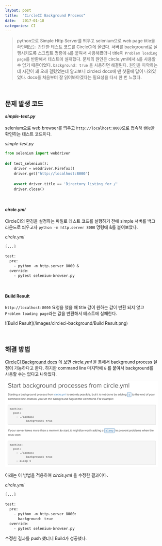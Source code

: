 ```yaml
---
layout: post
title:  "CircleCI Background Process"
date:   2017-01-18
categories: CI
---
```


> python으로 Simple Http Server를 띄우고 selenium으로 web page title을 확인해보는 간단한 테스트 코드를 CircleCi에 올렸다. 서버를 background로 실행시키도록 스크립트 명령에 `&`를 붙여서 사용해봤더니 title이 `Problem loading page`를 반환해서 테스트에 실패했다. 문제의 원인은 circle.yml에서 `&`를 사용할 수 없기 때문이었다. `background: true` 을 사용하면 해결된다. 원인을 파악하는데 시간이 꽤 오래 걸렸었는데 알고보니 circleci docs에 맨 첫줄에 답이 나와있었다. docs를 처음부터 잘 읽어봐야겠다는 필요성을 다시 한 번 느꼈다.  

<br/>  

## 문제 발생 코드  

#### _simple-test.py_   

selenium으로 web browser를 띄우고 `http://localhost:8000`으로 접속해 title을 확인하는 테스트 코드이다.  

_simple-test.py_   

```python
from selenium import webdriver

def test_selenium():
    driver = webdriver.Firefox()
    driver.get("http://localhost:8000")

    assert driver.title == 'Directory listing for /'
    driver.close()
```   

<br/>  

#### _circle.yml_  

CircleCI의 환경을 설정하는 파일로 테스트 코드를 실행하기 전에 simple 서버를 백그라운드로 띄우고자 `python -m http.server 8000` 명령에 &를 붙여보았다.  

_circle.yml_   

```
[...]

test:
  pre:
    - python -m http.server 8000 &
  override:
    - pytest selenium-browser.py
```  

<br/>  

#### Build Result  

`http://localhost:8000` 요청을 했을 때 title 값이 원하는 값이 반환 되지 않고 `Problem loading page`라는 값을 반환해서 테스트에 실패한다.  

![Build Result](/images/circleci-background/Build Result.png)  

<br/>  

## 해결 방법  

[CircleCI Background docs](https://circleci.com/docs/background-process/) 에 보면 _circle.yml_ 을 통해서 background process 설정이 가능하다고 한다. 하지만 command line 마지막에 `&` 를 붙여서 background를 사용할 수는 없다고 나와있다.  

![Build Result](/images/circleci-background/background.png)  

아래는 이 방법을 적용하여 _circle.yml_ 을 수정한 결과이다.  

_circle.yml_  

```
[...]

test:
  pre:
    - python -m http.server 8000:
      background: true
  override:
    - pytest selenium-browser.py
```  

수정한 결과를 push 했더니 Build가 성공했다.  
